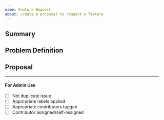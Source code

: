 ```yaml
---
name: Feature Request
about: Create a proposal to request a feature
---
```


<!-- < < < < < < < < < < < < < < < < < < < < < < < < < < < < < < < < < ☺
v                            ✰  Thanks for opening an issue! ✰
v    Before smashing the submit button please review the template.
v    Word of caution: poorly thought-out proposals may be rejected
v                     without deliberation
☺ > > > > > > > > > > > > > > > > > > > > > > > > > > > > > > > > >  -->

## Summary
<!-- Short, concise description of the proposed feature -->

## Problem Definition
<!-- Why do we need this feature?
What problems may be addressed by introducing this feature?
What benefits does the SDK stand to gain by including this feature?
Are there any disadvantages of including this feature? -->

## Proposal
<!-- Detailed description of requirements of implementation -->

____

#### For Admin Use

- [ ] Not duplicate issue
- [ ] Appropriate labels applied
- [ ] Appropriate contributors tagged
- [ ] Contributor assigned/self-assigned
